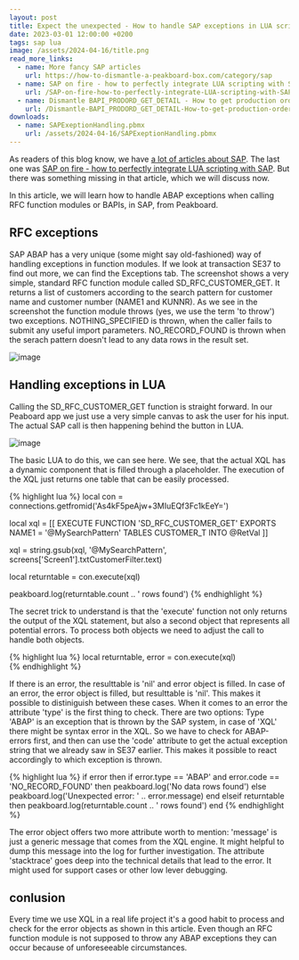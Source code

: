 ```yaml
---
layout: post
title: Expect the unexpected - How to handle SAP exceptions in LUA scripting
date: 2023-03-01 12:00:00 +0200
tags: sap lua
image: /assets/2024-04-16/title.png
read_more_links:
  - name: More fancy SAP articles
    url: https://how-to-dismantle-a-peakboard-box.com/category/sap
  - name: SAP on fire - how to perfectly integrate LUA scripting with SAP
    url: /SAP-on-fire-how-to-perfectly-integrate-LUA-scripting-with-SAP.html
  - name: Dismantle BAPI_PRODORD_GET_DETAIL - How to get production order details from SAP
    url: /Dismantle-BAPI_PRODORD_GET_DETAIL-How-to-get-production-order-details-from-SAP.html
downloads:
  - name: SAPExeptionHandling.pbmx
    url: /assets/2024-04-16/SAPExeptionHandling.pbmx
---
```

As readers of this blog know, we have [a lot of articles about SAP](https://how-to-dismantle-a-peakboard-box.com/category/sap). The last one was [SAP on fire - how to perfectly integrate LUA scripting with SAP](/SAP-on-fire-how-to-perfectly-integrate-LUA-scripting-with-SAP.html). But there was something missing in that article, which we will discuss now.

In this article, we will learn how to handle ABAP exceptions when calling RFC function modules or BAPIs, in SAP, from Peakboard.
 
## RFC exceptions

SAP ABAP has a very unique (some might say old-fashioned) way of handling exceptions in function modules. If we look at transaction SE37 to find out more, we can find the Exceptions tab. The screenshot shows a very simple, standard RFC function module called SD_RFC_CUSTOMER_GET. It returns a list of customers according to the search pattern for customer name and customer number (NAME1 and KUNNR). As we see in the screenshot the function module throws (yes, we use the term 'to throw') two exceptions. NOTHING_SPECIFIED is thrown, when the caller fails to submit any useful import parameters. NO_RECORD_FOUND is thrown when the serach pattern doesn't lead to any data rows in the result set.

![image](/assets/2024-04-16/010.png)

## Handling exceptions in LUA

Calling the SD_RFC_CUSTOMER_GET function is straight forward. In our Peaboard app we just use a very simple canvas to ask the user for his input. The actual SAP call is then happening behind the button in LUA.

![image](/assets/2024-04-16/020.png)

The basic LUA to do this, we can see here. We see, that the actual XQL has a dynamic component that is filled through a placeholder. The execution of the XQL just returns one table that can be easily processed.

{% highlight lua %}
local con = connections.getfromid('As4kF5peAjw+3MIuEQf3Fc1kEeY=')

local xql = [[
EXECUTE FUNCTION 'SD_RFC_CUSTOMER_GET'
  EXPORTS
    NAME1   = '@MySearchPattern'
   TABLES
      CUSTOMER_T INTO @RetVal
  ]]
  
xql = string.gsub(xql, '@MySearchPattern', screens['Screen1'].txtCustomerFilter.text)

local returntable = con.execute(xql)  

peakboard.log(returntable.count .. ' rows found')
{% endhighlight %}

The secret trick to understand is that the 'execute' function not only returns the output of the XQL statement, but also a second object that represents all potential errors. To process both objects we need to adjust the call to handle both objects. 

{% highlight lua %}
local returntable, error = con.execute(xql)  
{% endhighlight %}

If there is an error, the resulttable is 'nil' and error object is filled. In case of an error, the error object is filled, but resulttable is 'nil'.
This makes it possible to distiniguish between these cases. When it comes to an error the attribute 'type' is the first thing to check. There are two options: Type 'ABAP' is an exception that is thrown by the SAP system, in case of 'XQL' there might be syntax error in the XQL. So we have to check for ABAP-errors first, and then can use the 'code' attribute to get the actual exception string that we already saw in SE37 earlier. This makes it possible to react accordingly to which exception is thrown.

{% highlight lua %}
if error then
 if error.type == 'ABAP' and error.code == 'NO_RECORD_FOUND' then
 	peakboard.log('No data rows found')
 else
    peakboard.log('Unexpected error: ' .. error.message)
 end
elseif returntable then
   peakboard.log(returntable.count .. ' rows found')
end
{% endhighlight %}

The error object offers two more attribute worth to mention: 'message' is just a generic message that comes from the XQL engine. It might helpful to dump this message into the log for further investigation. The attribute 'stacktrace' goes deep into the technical details that lead to the error. It might used for support cases or other low lever debugging.

## conlusion

Every time we use XQL in a real life project it's a good habit to process and check for the error objects as shown in this article. Even though an RFC function module is not supposed to throw any ABAP exceptions they can occur because of unforeseeable circumstances.


